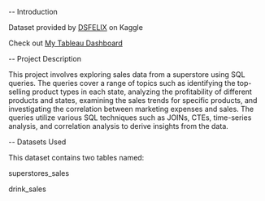 -- Introduction

Dataset provided by [DSFELIX](https://www.kaggle.com/datasets/dsfelix/us-stores-sales) on Kaggle

Check out [My Tableau Dashboard](https://public.tableau.com/views/SuperstoresSalesDashboard_16800841954380/SuperstoresSalesDashboard?:language=en-US&:display_count=n&:origin=viz_share_link)

-- Project Description

This project involves exploring sales data from a superstore using SQL queries. The queries cover a range of topics such as identifying the top-selling product types in each state, analyzing the profitability of different products and states, examining the sales trends for specific products, and investigating the correlation between marketing expenses and sales. The queries utilize various SQL techniques such as JOINs, CTEs, time-series analysis, and correlation analysis to derive insights from the data.

-- Datasets Used

  This dataset contains two tables named:
 
   superstores_sales
  
   drink_sales
